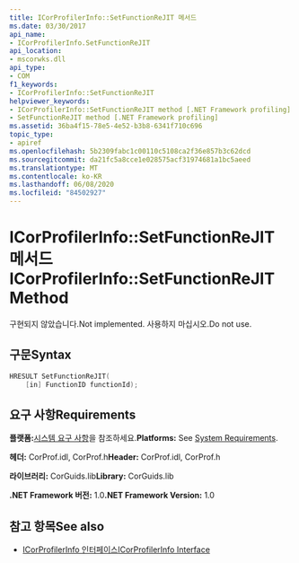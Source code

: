```yaml
---
title: ICorProfilerInfo::SetFunctionReJIT 메서드
ms.date: 03/30/2017
api_name:
- ICorProfilerInfo.SetFunctionReJIT
api_location:
- mscorwks.dll
api_type:
- COM
f1_keywords:
- ICorProfilerInfo::SetFunctionReJIT
helpviewer_keywords:
- ICorProfilerInfo::SetFunctionReJIT method [.NET Framework profiling]
- SetFunctionReJIT method [.NET Framework profiling]
ms.assetid: 36ba4f15-78e5-4e52-b3b8-6341f710c696
topic_type:
- apiref
ms.openlocfilehash: 5b2309fabc1c00110c5108ca2f36e857b3c62dcd
ms.sourcegitcommit: da21fc5a8cce1e028575acf31974681a1bc5aeed
ms.translationtype: MT
ms.contentlocale: ko-KR
ms.lasthandoff: 06/08/2020
ms.locfileid: "84502927"
---
```

# <a name="icorprofilerinfosetfunctionrejit-method"></a><span data-ttu-id="7c887-102">ICorProfilerInfo::SetFunctionReJIT 메서드</span><span class="sxs-lookup"><span data-stu-id="7c887-102">ICorProfilerInfo::SetFunctionReJIT Method</span></span>
<span data-ttu-id="7c887-103">구현되지 않았습니다.</span><span class="sxs-lookup"><span data-stu-id="7c887-103">Not implemented.</span></span> <span data-ttu-id="7c887-104">사용하지 마십시오.</span><span class="sxs-lookup"><span data-stu-id="7c887-104">Do not use.</span></span>  
  
## <a name="syntax"></a><span data-ttu-id="7c887-105">구문</span><span class="sxs-lookup"><span data-stu-id="7c887-105">Syntax</span></span>  
  
```cpp  
HRESULT SetFunctionReJIT(  
    [in] FunctionID functionId);  
```  
  
## <a name="requirements"></a><span data-ttu-id="7c887-106">요구 사항</span><span class="sxs-lookup"><span data-stu-id="7c887-106">Requirements</span></span>  
 <span data-ttu-id="7c887-107">**플랫폼:**[시스템 요구 사항](../../get-started/system-requirements.md)을 참조하세요.</span><span class="sxs-lookup"><span data-stu-id="7c887-107">**Platforms:** See [System Requirements](../../get-started/system-requirements.md).</span></span>  
  
 <span data-ttu-id="7c887-108">**헤더:** CorProf.idl, CorProf.h</span><span class="sxs-lookup"><span data-stu-id="7c887-108">**Header:** CorProf.idl, CorProf.h</span></span>  
  
 <span data-ttu-id="7c887-109">**라이브러리:** CorGuids.lib</span><span class="sxs-lookup"><span data-stu-id="7c887-109">**Library:** CorGuids.lib</span></span>  
  
 <span data-ttu-id="7c887-110">**.NET Framework 버전:** 1.0</span><span class="sxs-lookup"><span data-stu-id="7c887-110">**.NET Framework Version:** 1.0</span></span>  
  
## <a name="see-also"></a><span data-ttu-id="7c887-111">참고 항목</span><span class="sxs-lookup"><span data-stu-id="7c887-111">See also</span></span>

- [<span data-ttu-id="7c887-112">ICorProfilerInfo 인터페이스</span><span class="sxs-lookup"><span data-stu-id="7c887-112">ICorProfilerInfo Interface</span></span>](icorprofilerinfo-interface.md)
